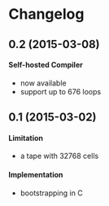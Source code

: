# Changelog

## 0.2 (2015-03-08)

#### Self-hosted Compiler

- now available
- support up to 676 loops

## 0.1 (2015-03-02)

#### Limitation
- a tape with 32768 cells

#### Implementation
- bootstrapping in C

